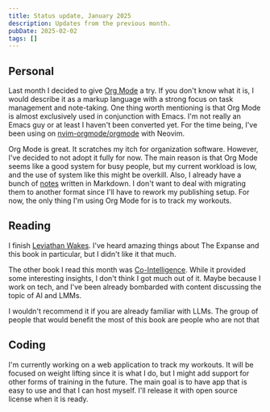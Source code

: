 ```yaml
---
title: Status update, January 2025
description: Updates from the previous month.
pubDate: 2025-02-02
tags: []
---
```


## Personal

Last month I decided to give [Org Mode](https://orgmode.org/) a try. If you don't know what it is, I would describe it
as a markup language with a strong focus on task management and note-taking. One thing worth mentioning is that Org Mode
is almost exclusively used in conjunction with Emacs. I'm not really an Emacs guy or at least I haven't been converted
yet. For the time being, I've been using on [nvim-orgmode/orgmode](https://github.com/nvim-orgmode/orgmode) with Neovim.

Org Mode is great. It scratches my itch for organization software. However, I've decided to not adopt it fully for now.
The main reason is that Org Mode seems like a good system for busy people, but my current workload is low, and the use
of system like this might be overkill. Also, I already have a bunch of [notes](/notes) written in Markdown. I don't want
to deal with migrating them to another format since I'll have to rework my publishing setup. For now, the only thing I'm
using Org Mode for is to track my workouts.

## Reading

I finish [Leviathan Wakes](https://www.goodreads.com/book/show/8855321-leviathan-wakes). I've heard amazing things about
The Expanse and this book in particular, but I didn't like it that much.

The other book I read this month was [Co-Intelligence](https://www.goodreads.com/book/show/198678736-co-intelligence).
While it provided some interesting insights, I don't think I got much out of it. Maybe because I work on tech, and I've
been already bombarded with content discussing the topic of AI and LMMs.

I wouldn't recommend it if you are already familiar with LLMs. The group of people that would benefit the most of this
book are people who are not that

## Coding

I'm currently working on a web application to track my workouts. It will be focused on weight lifting since it is what I
do, but I might add support for other forms of training in the future. The main goal is to have app that is easy to use
and that I can host myself. I'll release it with open source license when it is ready.
